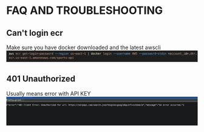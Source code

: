 # FAQ AND TROUBLESHOOTING 

## Can't login ecr
Make sure you have docker downloaded and the latest awscli 
![alt text](image.png)

## 401 Unauthorized
Usually means error with API KEY
![alt text](image-1.png)